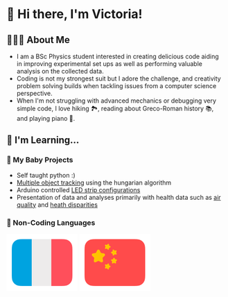 # 👋 Hi there, I'm Victoria!

## 👩🏻‍💻 About Me
- I am a BSc Physics student interested in creating delicious code aiding in improving experimental set ups as well as performing valuable analysis on the collected data.
- Coding is not my strongest suit but I adore the challenge, and creativity problem solving builds when tackling issues from a computer science perspective. 
- When I'm not struggling with advanced mechanics or debugging very simple code, I love hiking 🏞️, reading about Greco-Roman history 📚, and playing piano 🎹. 

## 🌱 I'm Learning...
### 🌿 My Baby Projects
- Self taught python :)
- [Multiple object tracking](https://github.com/physicskitten/droplet_tracker_original) using the hungarian algorithm
- Arduino controlled [LED strip configurations](https://github.com/physicskitten/LED_lightstrip)
- Presentation of data and analyses primarily with health data such as [air quality](https://github.com/physicskitten/Air-Quality-Study) and [heath disparities](https://github.com/physicskitten/Health-Disparities-Study)

### 🌿 Non-Coding Languages
[![french flag](Assets/french-flag-round.svg)](https://www.duolingo.com/profile/plm786)
[![chinese flag](Assets/chinese-flag-round.svg)](https://www.duolingo.com/profile/plm786)

